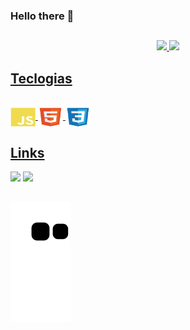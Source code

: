 ### Hello there 👋
    
##

<div  align="center">
  <a href="https://github.com/AndersPaulino">
  <img height="180em" src="https://github-readme-stats.vercel.app/api?username=AndersPaulino&show_icons=true&theme=synthwave&include_all_commits=true&count_private=true"/>
  <img height="180em" src="https://github-readme-stats.vercel.app/api/top-langs/?username=AndersPaulino&layout=compact&langs_count=7&theme=synthwave"/>
</div>
  
 ## Teclogias
  
  
<div style="display: inline_block"><br>
  <img align="center" alt="Ander-Js" height="30" width="40" src="https://raw.githubusercontent.com/devicons/devicon/master/icons/javascript/javascript-plain.svg">
  <img align="center" alt="Ander-HTML" height="30" width="40" src="https://raw.githubusercontent.com/devicons/devicon/master/icons/html5/html5-original.svg">
  <img align="center" alt="Ander-CSS" height="30" width="40" src="https://raw.githubusercontent.com/devicons/devicon/master/icons/css3/css3-original.svg">
</div>

  ## Links
  
<div> 
  <a href="https://instagram.com/anderpaulino_" target="_blank"><img src="https://img.shields.io/badge/-Instagram-%23E4405F?style=for-the-badge&logo=instagram&logoColor=white" target="_blank"></a>
  <a href="https://discord.gg/cmv3zxTK" target="_blank"><img src="https://img.shields.io/badge/Discord-7289DA?style=for-the-badge&logo=discord&logoColor=white" target="_blank"></a>  
</div>

##

   ![snake gif](https://github.com/AndersPaulino/AndersPaulino/blob/output/github-contribution-grid-snake.svg)
